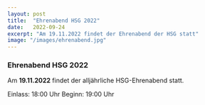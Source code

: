 ```yaml
---
layout: post
title:  "Ehrenabend HSG 2022"
date:   2022-09-24
excerpt: "Am 19.11.2022 findet der Ehrenabend der HSG statt"
image: "/images/ehrenabend.jpg"
---
```


### Ehrenabend HSG 2022

Am **19.11.2022** findet der alljährliche HSG-Ehrenabend statt. 

Einlass: 18:00 Uhr
Beginn: 19:00 Uhr

